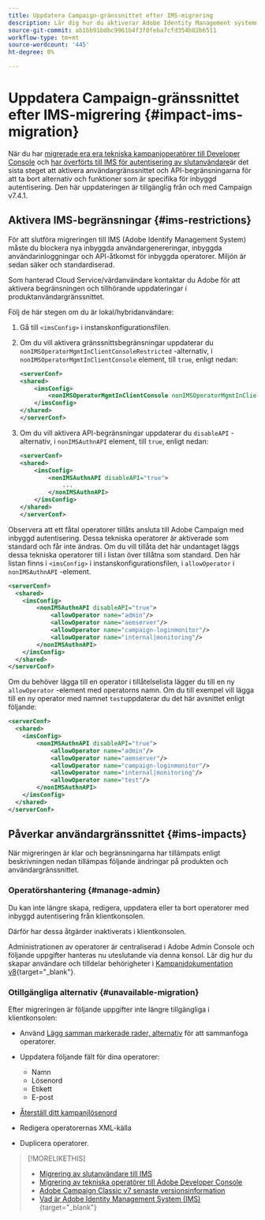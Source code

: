 ```yaml
---
title: Uppdatera Campaign-gränssnittet efter IMS-migrering
description: Lär dig hur du aktiverar Adobe Identity Management systemmigreringsgränssnitt
source-git-commit: ab1bb91bdbc9961b4f3f0feba7cfd354b02b6511
workflow-type: tm+mt
source-wordcount: '445'
ht-degree: 0%

---
```


# Uppdatera Campaign-gränssnittet efter IMS-migrering {#impact-ims-migration}

När du har [migrerade era era tekniska kampanjoperatörer till Developer Console](ims-migration.md) och [har överförts till IMS för autentisering av slutanvändare](migrate-users-to-ims.md)är det sista steget att aktivera användargränssnittet och API-begränsningarna för att ta bort alternativ och funktioner som är specifika för inbyggd autentisering. Den här uppdateringen är tillgänglig från och med Campaign v7.4.1.

## Aktivera IMS-begränsningar {#ims-restrictions}

För att slutföra migreringen till IMS (Adobe Identify Management System) måste du blockera nya inbyggda användargenereringar, inbyggda användarinloggningar och API-åtkomst för inbyggda operatorer. Miljön är sedan säker och standardiserad.

Som hanterad Cloud Service/värdanvändare kontaktar du Adobe för att aktivera begränsningen och tillhörande uppdateringar i produktanvändargränssnittet.

Följ de här stegen om du är lokal/hybridanvändare:

1. Gå till `<imsConfig>` i instanskonfigurationsfilen.
1. Om du vill aktivera gränssnittsbegränsningar uppdaterar du `nonIMSOperatorMgmtInClientConsoleRestricted` -alternativ, i `nonIMSOperatorMgmtInClientConsole` element, till `true`, enligt nedan:


   ```xml
   <serverConf>
   <shared>
       <imsConfig>
           <nonIMSOperatorMgmtInClientConsole nonIMSOperatorMgmtInClientConsoleRestricted="true"/>
       </imsConfig>
   </shared>
   </serverConf>
   ```

1. Om du vill aktivera API-begränsningar uppdaterar du `disableAPI` -alternativ, i `nonIMSAuthnAPI` element, till `true`, enligt nedan:

   ```xml
   <serverConf>
   <shared>
       <imsConfig>
           <nonIMSAuthnAPI disableAPI="true">
               ...
           </nonIMSAuthnAPI>
       </imsConfig>
   </shared>
   </serverConf>
   ```

Observera att ett fåtal operatorer tillåts ansluta till Adobe Campaign med inbyggd autentisering. Dessa tekniska operatorer är aktiverade som standard och får inte ändras. Om du vill tillåta det här undantaget läggs dessa tekniska operatorer till i listan över tillåtna som standard. Den här listan finns i `<imsConfig>` i instanskonfigurationsfilen, i `allowOperator` i `nonIMSAuthnAPI` -element.

```xml
<serverConf>
  <shared>
    <imsConfig>
        <nonIMSAuthnAPI disableAPI="true">
            <allowOperator name="admin"/>
            <allowOperator name="aemserver"/>
            <allowOperator name="campaign-loginmonitor"/>
            <allowOperator name="internal|monitoring"/>
        </nonIMSAuthnAPI>
    </imsConfig>
  </shared>
</serverConf>
```

Om du behöver lägga till en operator i tillåtelselista lägger du till en ny `allowOperator` -element med operatorns namn. Om du till exempel vill lägga till en ny operator med namnet `test`uppdaterar du det här avsnittet enligt följande:

```xml
<serverConf>
  <shared>
    <imsConfig>
        <nonIMSAuthnAPI disableAPI="true">
            <allowOperator name="admin"/>
            <allowOperator name="aemserver"/>
            <allowOperator name="campaign-loginmonitor"/>
            <allowOperator name="internal|monitoring"/>
            <allowOperator name="test"/>
        </nonIMSAuthnAPI>
    </imsConfig>
  </shared>
</serverConf>
```

## Påverkar användargränssnittet {#ims-impacts}

När migreringen är klar och begränsningarna har tillämpats enligt beskrivningen nedan tillämpas följande ändringar på produkten och användargränssnittet.

### Operatörshantering {#manage-admin}

Du kan inte längre skapa, redigera, uppdatera eller ta bort operatorer med inbyggd autentisering från klientkonsolen.

Därför har dessa åtgärder inaktiverats i klientkonsolen.

Administrationen av operatorer är centraliserad i Adobe Admin Console och följande uppgifter hanteras nu uteslutande via denna konsol. Lär dig hur du skapar användare och tilldelar behörigheter i [Kampanjdokumentation v8](https://experienceleague.adobe.com/en/docs/campaign/campaign-v8/admin/permissions/manage-permissions){target="_blank"}.

### Otillgängliga alternativ {#unavailable-migration}

Efter migreringen är följande uppgifter inte längre tillgängliga i klientkonsolen:

* Använd [Lägg samman markerade rader, alternativ](../../platform/using/updating-data.md#merge-data) för att sammanfoga operatorer.

* Uppdatera följande fält för dina operatorer:
   * Namn
   * Lösenord
   * Etikett
   * E-post

* [Återställ ditt kampanjlösenord](../../production/using/lost-password.md)

* Redigera operatorernas XML-källa

* Duplicera operatorer.


>[!MORELIKETHIS]
>
>* [Migrering av slutanvändare till IMS](migrate-users-to-ims.md)
>* [Migrering av tekniska operatörer till Adobe Developer Console](ims-migration.md)
>* [Adobe Campaign Classic v7 senaste versionsinformation](../../rn/using/latest-release.md)
>* [Vad är Adobe Identity Management System (IMS)](https://helpx.adobe.com/enterprise/using/identity.html){target="_blank"}

